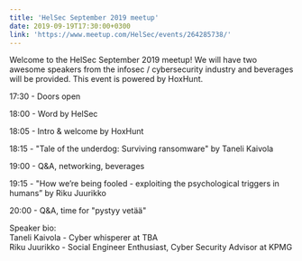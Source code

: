 ```yaml
---
title: 'HelSec September 2019 meetup'
date: 2019-09-19T17:30:00+0300
link: 'https://www.meetup.com/HelSec/events/264285738/'
---
```


Welcome to the HelSec September 2019 meetup! We will have two awesome speakers from the infosec / cybersecurity industry and beverages will be provided. This event is powered by HoxHunt.

 17:30 - Doors open

 18:00 - Word by HelSec

 18:05 - Intro & welcome by HoxHunt

 18:15 - "Tale of the underdog: Surviving ransomware" by Taneli Kaivola

 19:00 - Q&A, networking, beverages

 19:15 - "How we’re being fooled - exploiting the psychological triggers in humans” by Riku Juurikko

 20:00 - Q&A, time for "pystyy vetää"

 Speaker bio:  
Taneli Kaivola - Cyber whisperer at TBA  
Riku Juurikko - Social Engineer Enthusiast, Cyber Security Advisor at KPMG

 